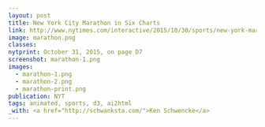 ```yaml
---
layout: post
title: New York City Marathon in Six Charts
link: http://www.nytimes.com/interactive/2015/10/30/sports/new-york-marathon-in-six-charts.html
image: marathon.png
classes:
nytprint: October 31, 2015, on page D7
screenshot: marathon-1.png
images:
  - marathon-1.png
  - marathon-2.png
  - marathon-print.png
publication: NYT
tags: animated, sports, d3, ai2html
_with: <a href="http://schwanksta.com/">Ken Schwencke</a>
---
```

